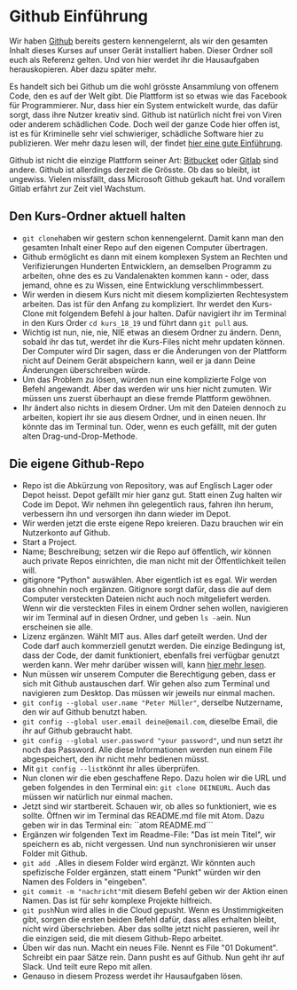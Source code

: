 # Github Einführung

Wir haben [Github](https://github.com/) bereits gestern kennengelernt, als wir den gesamten Inhalt dieses Kurses auf unser Gerät installiert haben. Dieser Ordner soll euch als Referenz gelten. Und von hier werdet ihr die Hausaufgaben herauskopieren. Aber dazu später mehr.

Es handelt sich bei Github um die wohl grösste Ansammlung von offenem Code, den es auf der Welt gibt. Die Plattform ist so etwas wie das Facebook für Programmierer. Nur, dass hier ein System entwickelt wurde, das dafür sorgt, dass ihre Nutzer kreativ sind. Github ist natürlich nicht frei von Viren oder anderem schädlichen Code. Doch weil der ganze Code hier offen ist, ist es für Kriminelle sehr viel schwieriger, schädliche Software hier zu publizieren. Wer mehr dazu lesen will, der findet [hier eine gute Einführung](https://git-scm.com/book/en/v2/Getting-Started-About-Version-Control).

Github ist nicht die einzige Plattform seiner Art: [Bitbucket](https://bitbucket.org) oder [Gitlab](https://about.gitlab.com/) sind andere. Github ist allerdings derzeit die Grösste. Ob das so bleibt, ist ungewiss. Vielen missfällt, dass Microsoft Github gekauft hat. Und vorallem Gitlab erfährt zur Zeit viel Wachstum.

## Den Kurs-Ordner aktuell halten
- ```git clone```haben wir gestern schon kennengelernt. Damit kann man den gesamten Inhalt einer Repo auf den eigenen Computer übertragen.
- Github ermöglicht es dann mit einem komplexen System an Rechten und Verifizierungen Hunderten Entwicklern, an demselben Programm zu arbeiten, ohne des es zu Vandalenakten kommen kann - oder, dass jemand, ohne es zu Wissen, eine Entwicklung verschlimmbessert.
- Wir werden in diesem Kurs nicht mit diesem komplizierten Rechtesystem arbeiten. Das ist für den Anfang zu kompliziert. Ihr werdet den Kurs-Clone mit folgendem Befehl à jour halten. Dafür navigiert ihr im Terminal in den Kurs Order ```cd kurs_18_19```  und führt dann ```git pull``` aus.
- Wichtig ist nun, nie, nie, NIE etwas an diesem Ordner zu ändern. Denn, sobald ihr das tut, werdet ihr die Kurs-Files nicht mehr updaten können. Der Computer wird Dir sagen, dass er die Änderungen von der Plattform nicht auf Deinem Gerät abspeichern kann, weil er ja dann Deine Änderungen überschreiben würde.
- Um das Problem zu lösen, würden nun eine komplizierte Folge von Befehl angewandt. Aber das werden wir uns hier nicht zumuten. Wir müssen uns zuerst überhaupt an diese fremde Plattform gewöhnen.
- Ihr ändert also nichts in diesem Ordner. Um mit den Dateien dennoch zu arbeiten, kopiert ihr sie aus diesem Ordner, und in einen neuen. Ihr könnte das im Terminal tun. Oder, wenn es euch gefällt, mit der guten alten Drag-und-Drop-Methode.

## Die eigene Github-Repo

- Repo ist die Abkürzung von Repository, was auf Englisch Lager oder Depot heisst. Depot gefällt mir hier ganz gut. Statt einen Zug halten wir Code im Depot. Wir nehmen ihn gelegentlich raus, fahren ihn herum, verbessern ihn und versorgen ihn dann wieder im Depot.
- Wir werden jetzt die erste eigene Repo kreieren. Dazu brauchen wir ein Nutzerkonto auf Github.
- Start a Project.
- Name; Beschreibung; setzen wir die Repo auf öffentlich, wir können auch private Repos einrichten, die man nicht mit der Öffentlichkeit teilen will.
- gitignore "Python" auswählen. Aber eigentlich ist es egal. Wir werden das ohnehin noch ergänzen. Gitignore sorgt dafür, dass die auf dem Computer versteckten Dateien nicht auch noch mitgeliefert werden. Wenn wir die versteckten Files in einem Ordner sehen wollen, navigieren wir im Terminal auf in diesen Ordner, und geben ```ls -a```ein. Nun erscheinen sie alle.
- Lizenz ergänzen. Wählt MIT aus. Alles darf geteilt werden. Und der Code darf auch kommerziell genutzt werden. Die einzige Bedingung ist, dass der Code, der damit funktioniert, ebenfalls frei verfügbar genutzt werden kann. Wer mehr darüber wissen will, kann [hier mehr lesen](https://en.wikipedia.org/wiki/MIT_License).
- Nun müssen wir unserem Computer die Berechtigung geben, dass er sich mit Github austauschen darf. Wir gehen also zum Terminal und navigieren zum Desktop. Das müssen wir jeweils nur einmal machen.
- ```git config --global user.name "Peter Müller"```, derselbe Nutzername, den wir auf Github benutzt haben.
- ```git config --global user.email deine@email.com```, dieselbe Email, die ihr auf Github gebraucht habt.
- ```git config --global user.password "your password"```, und nun setzt ihr noch das Password. Alle diese Informationen werden nun einem File abgespeichert, den ihr nicht mehr bedienen müsst.
- Mit ```git config --list```könnt ihr alles überprüfen.
- Nun clonen wir die eben geschaffene Repo. Dazu holen wir die URL und geben folgendes in den Terminal ein: ```git clone DEINEURL```. Auch das müssen wir natürlich nur einmal machen.
- Jetzt sind wir startbereit. Schauen wir, ob alles so funktioniert, wie es sollte. Öffnen wir im Terminal das README.md file mit Atom. Dazu geben wir in das Terminal ein: ``atom README.md```
- Ergänzen wir folgenden Text im Readme-File: "Das ist mein Titel", wir speichern es ab, nicht vergessen. Und nun synchronisieren wir unser Folder mit Github.
- ```git add .```Alles in diesem Folder wird ergänzt. Wir könnten auch spefizische Folder ergänzen, statt einem "Punkt" würden wir den Namen des Folders in "eingeben".
- ```git commit -m "nachricht"```mit diesem Befehl geben wir der Aktion einen Namen. Das ist für sehr komplexe Projekte hilfreich.
- ```git push```Nun wird alles in die Cloud gepusht. Wenn es Unstimmigkeiten gibt, sorgen die ersten beiden Befehl dafür, dass alles erhalten bleibt, nicht wird überschrieben. Aber das sollte jetzt nicht passieren, weil ihr die einzigen seid, die mit diesem Github-Repo arbeitet.
- Üben wir das nun. Macht ein neues File. Nennt es File "01 Dokument". Schreibt ein paar Sätze rein. Dann pusht es auf Github. Nun geht ihr auf Slack. Und teilt eure Repo mit allen.
- Genauso in diesem Prozess werdet ihr Hausaufgaben lösen. 
